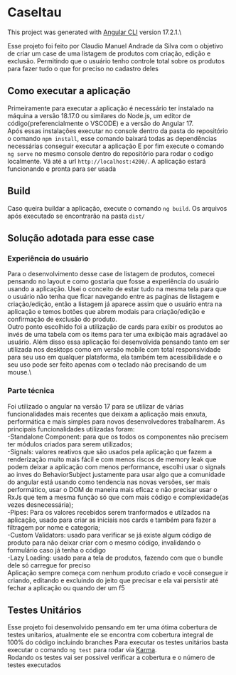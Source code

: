 # CaseItau

This project was generated with [Angular CLI](https://github.com/angular/angular-cli) version 17.2.1.\

Esse projeto foi feito por Claudio Manuel Andrade da Silva com o objetivo de criar um case de uma listagem de produtos com criação, edição e exclusão. Permitindo que o usuário tenho controle total sobre os produtos para fazer tudo o que for preciso no cadastro deles

## Como executar a aplicação
Primeiramente para executar a aplicação é necessário ter instalado na máquina a versão 18.17.0 ou similares do Node.js, um editor de código(preferencialmente o VSCODE) e a versão do Angular 17.\
Após essas instalações executar no console dentro da pasta do repositório o comando `npm install`, esse comando baixará todas as dependências necessárias conseguir executar a aplicação
E por fim execute o comando `ng serve` no mesmo console dentro do repositório para rodar o codigo localmente. Vá até a url `http://localhost:4200/`. A aplicação estará funcionando e pronta para ser usada

## Build
Caso queira buildar a aplicação, execute o comando `ng build`. Os arquivos após executado se encontrarão na pasta `dist/` 
## Solução adotada para esse case
### Experiência do usuário
Para o desenvolvimento desse case de listagem de produtos, comecei pensando no layout e como gostaria que fosse a experiência do usuário usando a aplicação. Usei o conceito de estar tudo na mesma tela para que o usuário não tenha que ficar navegando entre as paginas de listagem e criação/edição, então a listagem já aparece assim que o usuário entra na aplicação e temos botões que abrem modais para criação/edição e confirmação de exclusão do produto. \
Outro ponto escolhido foi a utilização de cards para exibir os produtos ao invés de uma tabela com os items para ter uma exibição mais agradável ao usuário.
Além disso essa aplicação foi desenvolvida pensando tanto em ser utilizada nos desktops como em versão mobile com total responsividade para seu uso em qualquer plataforma, ela também tem acessibilidade e o seu uso pode ser feito apenas com o teclado não precisando de um mouse.\
### Parte técnica
Foi utilizado o angular na versão 17 para se utilizar de várias funcionalidades mais recentes que deixam a aplicação mais enxuta, performática e mais simples para novos desenvolvedores trabalharem. As principais funcionalidades utilizadas foram: \
-Standalone Component: para que os todos os componentes não precisem ter módulos criados para serem utilizados;\
-Signals: valores reativos que são usados pela aplicação que fazem a renderização muito mais fácil e com menos riscos de memory leak que podem deixar a aplicação com menos performance, escolhi usar o signals ao inves do BehaviorSubject justamente para usar algo que a comunidade do angular está usando como tendencia nas novas versões, ser mais performático, usar o DOM de maneira mais eficaz e não precisar usar o RxJs que tem a mesma função só que com mais código e complexidade(as vezes desnecessária);\
-Pipes: Para os valores recebidos serem tranformados e utilzados na aplicação, usado para criar as iniciais nos cards e também para fazer a filtragem por nome e categoria;\
-Custom Validators: usado para verificar se já existe algum código de produto para não deixar criar com o mesmo código, invalidando o formulário caso já tenha o código\
-Lazy Loading: usado para a tela de produtos, fazendo com que o bundle dele só carregue for preciso\
Aplicação sempre começa com nenhum produto criado e você consegue ir criando, editando e excluindo do jeito que precisar e ela vai persistir até fechar a aplicação ou quando der um f5

## Testes Unitários
Esse projeto foi desenvolvido pensando em ter uma ótima cobertura de testes unitarios, atualmente ele se encontra com cobertura integral de 100% do código incluindo branches
Para executar os testes unitários basta executar o comando `ng test` para rodar via [Karma](https://karma-runner.github.io).\
Rodando os testes vai ser possivel verificar a cobertura e o número de testes executados
